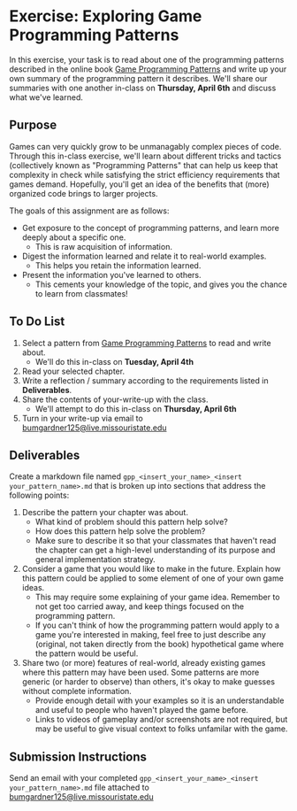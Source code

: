 # Exercise: Exploring Game Programming Patterns
In this exercise, your task is to read about one of the programming patterns described in the 
online book [Game Programming Patterns](http://gameprogrammingpatterns.com/contents.html) and 
write up your own summary of the programming pattern it describes. We'll share our summaries 
with one another in-class on **Thursday, April 6th** and discuss what we've learned.

## Purpose
Games can very quickly grow to be unmanagably complex pieces of code. Through this in-class 
exercise, we'll learn about different tricks and tactics (collectively known as "Programming 
Patterns" that can help us keep that complexity in check while satisfying the strict efficiency 
requirements that games demand. Hopefully, you'll get an idea of the benefits that (more) 
organized code brings to larger projects. 

The goals of this assignment are as follows:
 * Get exposure to the concept of programming patterns, and learn more deeply about a specific one.
   * This is raw acquisition of information.
 * Digest the information learned and relate it to real-world examples.
   * This helps you retain the information learned.
 * Present the information you've learned to others.
   * This cements your knowledge of the topic, and gives you the chance to learn from classmates!

## To Do List
 1. Select a pattern from [Game Programming Patterns](http://gameprogrammingpatterns.com/contents.html) 
 to read and write about.
    * We'll do this in-class on **Tuesday, April 4th** 
 2. Read your selected chapter.
 3. Write a reflection / summary according to the requirements listed in **Deliverables**.
 4. Share the contents of your-write-up with the class.
    * We'll attempt to do this in-class on **Thursday, April 6th**
 5. Turn in your write-up via email to bumgardner125@live.missouristate.edu
 
## Deliverables 
Create a markdown file named `gpp_<insert_your_name>_<insert your_pattern_name>.md` that is broken 
up into sections that address the following points:

 1. Describe the pattern your chapter was about.
    * What kind of problem should this pattern help solve?
    * How does this pattern help solve the problem?
    * Make sure to describe it so that your classmates that haven't read the chapter can get a 
    high-level understanding of its purpose and general implementation strategy. 
 2. Consider a game that you would like to make in the future. Explain how this 
 pattern could be applied to some element of one of your own game ideas.
    * This may require some explaining of your game idea. Remember to not get 
    too carried away, and keep things focused on the programming pattern.
    * If you can't think of how the programming pattern would apply to a game you're interested in making, 
    feel free to just describe any (original, not taken directly from the book) hypothetical game 
    where the pattern would be useful.
 3. Share two (or more) features of real-world, already existing games where this pattern may have 
 been used. Some patterns are more generic (or harder to observe) than others, it's okay to make
 guesses without complete information.
    * Provide enough detail with your examples so it is an understandable and useful to 
    people who haven't played the game before.
    * Links to videos of gameplay and/or screenshots are not required, but may be useful to 
    give visual context to folks unfamilar with the game.

## Submission Instructions
Send an email with your completed `gpp_<insert_your_name>_<insert your_pattern_name>.md` file 
attached to bumgardner125@live.missouristate.edu